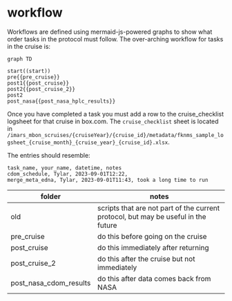 # workflow
Workflows are defined using mermaid-js-powered graphs to show what order tasks in the protocol must follow.
The over-arching workflow for tasks in the cruise is:

```mermaid
graph TD

start((start)) 
pre{{pre_cruise}} 
post1{{post_cruise}} 
post2{{post_cruise_2}}
post2 
post_nasa{{post_nasa_hplc_results}}
```

Once you have completed a task you must add a row to the cruise_checklist logsheet for that cruise in box.com.
The `cruise_checklist` sheet is located in `/imars_mbon_scruises/{cruiseYear}/{cruise_id}/metadata/fknms_sample_logsheet_{cruise_month}_{cruise_year}_{cruise_id}.xlsx`.

The entries should resemble:
```csv
task_name, your_name, datetime, notes
cdom_schedule, Tylar, 2023-09-01T12:22, 
merge_meta_edna, Tylar, 2023-09-01T11:43, took a long time to run
```


folder | notes
------|---------
old                    | scripts that are not part of the current protocol, but may be useful in the future
pre_cruise             |  do this before going on the cruise
post_cruise            | do this immediately after returning
post_cruise_2          | do this after the cruise but not immediately
post_nasa_cdom_results | do this after data comes back from NASA



